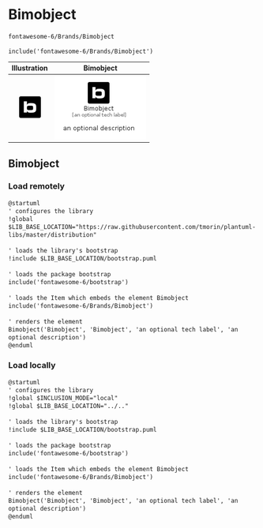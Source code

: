 # Bimobject


```text
fontawesome-6/Brands/Bimobject
```

```text
include('fontawesome-6/Brands/Bimobject')
```



| Illustration | Bimobject |
| :---: | :---: |
| ![illustration for Illustration](../../fontawesome-6/Brands/Bimobject.png) | ![illustration for Bimobject](../../fontawesome-6/Brands/Bimobject.Local.png) |




## Bimobject

### Load remotely
```plantuml
@startuml
' configures the library
!global $LIB_BASE_LOCATION="https://raw.githubusercontent.com/tmorin/plantuml-libs/master/distribution"

' loads the library's bootstrap
!include $LIB_BASE_LOCATION/bootstrap.puml

' loads the package bootstrap
include('fontawesome-6/bootstrap')

' loads the Item which embeds the element Bimobject
include('fontawesome-6/Brands/Bimobject')

' renders the element
Bimobject('Bimobject', 'Bimobject', 'an optional tech label', 'an optional description')
@enduml
```

### Load locally
```plantuml
@startuml
' configures the library
!global $INCLUSION_MODE="local"
!global $LIB_BASE_LOCATION="../.."

' loads the library's bootstrap
!include $LIB_BASE_LOCATION/bootstrap.puml

' loads the package bootstrap
include('fontawesome-6/bootstrap')

' loads the Item which embeds the element Bimobject
include('fontawesome-6/Brands/Bimobject')

' renders the element
Bimobject('Bimobject', 'Bimobject', 'an optional tech label', 'an optional description')
@enduml
```

